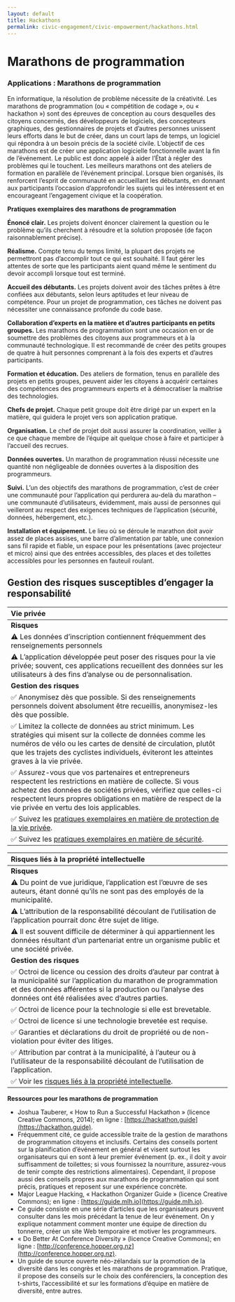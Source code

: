 ```yaml
---
layout: default
title: Hackathons
permalink: civic-engagement/civic-empowerment/hackathons.html
---
```


# Marathons de programmation

### Applications : Marathons de programmation

En informatique, la résolution de problème nécessite de la créativité. Les marathons de programmation \(ou « compétition de codage », ou « hackathon »\) sont des épreuves de conception au cours desquelles des citoyens concernés, des développeurs de logiciels, des concepteurs graphiques, des gestionnaires de projets et d’autres personnes unissent leurs efforts dans le but de créer, dans un court laps de temps, un logiciel qui répondra à un besoin précis de la société civile. L’objectif de ces marathons est de créer une application logicielle fonctionnelle avant la fin de l’événement. Le public est donc appelé à aider l’État à régler des problèmes qui le touchent. Les meilleurs marathons ont des ateliers de formation en parallèle de l’événement principal. Lorsque bien organisés, ils renforcent l’esprit de communauté en accueillant les débutants, en donnant aux participants l’occasion d’approfondir les sujets qui les intéressent et en encourageant l’engagement civique et la coopération.

**Pratiques exemplaires des marathons de programmation**

**Énoncé clair.** Les projets doivent énoncer clairement la question ou le problème qu’ils cherchent à résoudre et la solution proposée \(de façon raisonnablement précise\).

**Réalisme.** Compte tenu du temps limité, la plupart des projets ne permettront pas d’accomplir tout ce qui est souhaité. Il faut gérer les attentes de sorte que les participants aient quand même le sentiment du devoir accompli lorsque tout est terminé.

**Accueil des débutants.** Les projets doivent avoir des tâches prêtes à être confiées aux débutants, selon leurs aptitudes et leur niveau de compétence. Pour un projet de programmation, ces tâches ne doivent pas nécessiter une connaissance profonde du code base.

**Collaboration d’experts en la matière et d’autres participants en petits groupes.** Les marathons de programmation sont une occasion en or de soumettre des problèmes des citoyens aux programmeurs et à la communauté technologique. Il est recommandé de créer des petits groupes de quatre à huit personnes comprenant à la fois des experts et d’autres participants.

**Formation et éducation.** Des ateliers de formation, tenus en parallèle des projets en petits groupes, peuvent aider les citoyens à acquérir certaines des compétences des programmeurs experts et à démocratiser la maîtrise des technologies.

**Chefs de projet.** Chaque petit groupe doit être dirigé par un expert en la matière, qui guidera le projet vers son application pratique.

**Organisation.** Le chef de projet doit aussi assurer la coordination, veiller à ce que chaque membre de l’équipe ait quelque chose à faire et participer à l’accueil des recrues.

**Données ouvertes.** Un marathon de programmation réussi nécessite une quantité non négligeable de données ouvertes à la disposition des programmeurs.

**Suivi.** L’un des objectifs des marathons de programmation, c’est de créer une communauté pour l’application qui perdurera au-delà du marathon – une communauté d’utilisateurs, évidemment, mais aussi de personnes qui veilleront au respect des exigences techniques de l’application \(sécurité, données, hébergement, etc.\).

**Installation et équipement.** Le lieu où se déroule le marathon doit avoir assez de places assises, une barre d’alimentation par table, une connexion sans fil rapide et fiable, un espace pour les présentations \(avec projecteur et micro\) ainsi que des entrées accessibles, des places et des toilettes accessibles pour les personnes en fauteuil roulant.

## Gestion des risques susceptibles d’engager la responsabilité

| Vie privée |
| :--- |
| **Risques** |
| ⚠ Les données d’inscription contiennent fréquemment des renseignements personnels |
| ⚠ L’application développée peut poser des risques pour la vie privée; souvent, ces applications recueillent des données sur les utilisateurs à des fins d’analyse ou de personnalisation. |
| **Gestion des risques** |
| ✅ Anonymisez dès que possible. Si des renseignements personnels doivent absolument être recueillis, anonymisez-les dès que possible. |
| ✅ Limitez la collecte de données au strict minimum. Les stratégies qui misent sur la collecte de données comme les numéros de vélo ou les cartes de densité de circulation, plutôt que les trajets des cyclistes individuels, éviteront les atteintes graves à la vie privée. |
| ✅ Assurez-vous que vos partenaires et entrepreneurs respectent les restrictions en matière de collecte. Si vous achetez des données de sociétés privées, vérifiez que celles-ci respectent leurs propres obligations en matière de respect de la vie privée en vertu des lois applicables. |
| ✅ Suivez les [pratiques exemplaires en matière de protection de la vie privée](../../metapreoccupations/vie-privee.md). |
| ✅ Suivez les [pratiques exemplaires en matière de sécurité](../../metapreoccupations/securite.md). |

| Risques liés à la propriété intellectuelle |
| :--- |
| **Risques** |
| ⚠ Du point de vue juridique, l’application est l’œuvre de ses auteurs, étant donné qu’ils ne sont pas des employés de la municipalité. |
| ⚠ L’attribution de la responsabilité découlant de l’utilisation de l’application pourrait donc être sujet de litige. |
| ⚠ Il est souvent difficile de déterminer à qui appartiennent les données résultant d’un partenariat entre un organisme public et une société privée. |
| **Gestion des risques** |
| ✅ Octroi de licence ou cession des droits d’auteur par contrat à la municipalité sur l’application du marathon de programmation et des données afférentes si la production ou l’analyse des données ont été réalisées avec d’autres parties. |
| ✅ Octroi de licence pour la technologie si elle est brevetable. |
| ✅ Octroi de licence si une technologie brevetée est requise. |
| ✅ Garanties et déclarations du droit de propriété ou de non-violation pour éviter des litiges. |
| ✅ Attribution par contrat à la municipalité, à l’auteur ou à l’utilisateur de la responsabilité découlant de l’utilisation de l’application. |
| ✅ Voir les [risques liés à la propriété intellectuelle](../../metapreoccupations/propriete-intellectuelle.md). |

**Ressources pour les marathons de programmation**

* Joshua Tauberer, « How to Run a Successful Hackathon » \(licence Creative Commons, 2014\); en ligne : [https://hackathon.guide](https://hackathon.guide).
* Fréquemment cité, ce guide accessible traite de la gestion de marathons de programmation citoyens et inclusifs. Certains des conseils portent sur la planification d’événement en général et visent surtout les organisateurs qui en sont à leur premier événement \(p. ex., il doit y avoir suffisamment de toilettes; si vous fournissez la nourriture, assurez-vous de tenir compte des restrictions alimentaires\). Cependant, il propose aussi des conseils propres aux marathons de programmation qui sont précis, pratiques et reposent sur une expérience concrète.
* Major League Hacking, « Hackathon Organizer Guide » \(licence Creative Commons\); en ligne : [https://guide.mlh.io](https://guide.mlh.io).
* Ce guide consiste en une série d’articles que les organisateurs peuvent consulter dans les mois précédant la tenue de leur événement. On y explique notamment comment monter une équipe de direction du tonnerre, créer un site Web temporaire et motiver les programmeurs.
* « Do Better At Conference Diversity » \(licence Creative Commons\); en ligne : [http://conference.hopper.org.nz](http://conference.hopper.org.nz).
* Un guide de source ouverte néo-zélandais sur la promotion de la diversité dans les congrès et les marathons de programmation. Pratique, il propose des conseils sur le choix des conférenciers, la conception des t-shirts, l’accessibilité et sur les formations d’équipe en matière de diversité, entre autres.

